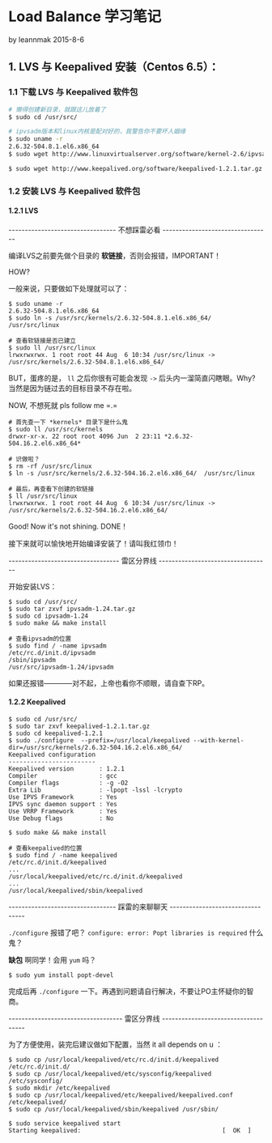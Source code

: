 # Load Balance 学习笔记

by leannmak 2015-8-6

## 1. LVS 与 Keepalived 安装（Centos 6.5）：
### 1.1 下载 LVS 与 Keepalived 软件包
```bash
# 懒得创建新目录，就跟这儿放着了
$ sudo cd /usr/src/

# ipvsadm版本和linux内核是配对好的，我警告你不要坏人姻缘
$ sudo uname -r
2.6.32-504.8.1.el6.x86_64
$ sudo wget http://www.linuxvirtualserver.org/software/kernel-2.6/ipvsadm-1.24.tar.gz

$ sudo wget http://www.keepalived.org/software/keepalived-1.2.1.tar.gz
```
### 1.2 安装 LVS 与 Keepalived 软件包

#### 1.2.1 LVS

--------------------------------- 不想踩雷必看 ---------------------------------

编译LVS之前要先做个目录的 **软链接**，否则会报错，IMPORTANT！

HOW?

一般来说，只要做如下处理就可以了：
```
$ sudo uname -r
2.6.32-504.8.1.el6.x86_64
$ sudo ln -s /usr/src/kernels/2.6.32-504.8.1.el6.x86_64/  /usr/src/linux

# 查看软链接是否已建立
$ sudo ll /usr/src/linux
lrwxrwxrwx. 1 root root 44 Aug  6 10:34 /usr/src/linux -> /usr/src/kernels/2.6.32-504.8.1.el6.x86_64/
```
BUT，蛋疼的是， `ll` 之后你很有可能会发现 `->` 后头内一溜简直闪瞎眼。Why? 当然是因为链过去的目标目录不存在啦。

NOW, 不想死就 pls follow me =.=
```
# 首先查一下 *kernels* 目录下是什么鬼
$ sudo ll /usr/src/kernels
drwxr-xr-x. 22 root root 4096 Jun  2 23:11 *2.6.32-504.16.2.el6.x86_64*

# 识做啦？
$ rm -rf /usr/src/linux
$ ln -s /usr/src/kernels/2.6.32-504.16.2.el6.x86_64/  /usr/src/linux

# 最后，再查看下创建的软链接
$ ll /usr/src/linux
lrwxrwxrwx. 1 root root 44 Aug  6 10:34 /usr/src/linux -> /usr/src/kernels/2.6.32-504.16.2.el6.x86_64/
```
Good! Now it's not shining. DONE！

接下来就可以愉快地开始编译安装了！请叫我红领巾！

---------------------------------- 雷区分界线 ----------------------------------

开始安装LVS：
```
$ sudo cd /usr/src/
$ sudo tar zxvf ipvsadm-1.24.tar.gz
$ sudo cd ipvsadm-1.24
$ sudo make && make install

# 查看ipvsadm的位置
$ sudo find / -name ipvsadm
/etc/rc.d/init.d/ipvsadm
/sbin/ipvsadm
/usr/src/ipvsadm-1.24/ipvsadm
```
如果还报错————对不起，上帝也看你不顺眼，请自查下RP。

#### 1.2.2 Keepalived

```
$ sudo cd /usr/src/
$ sudo tar zxvf keepalived-1.2.1.tar.gz
$ sudo cd keepalived-1.2.1
$ sudo ./configure  --prefix=/usr/local/keepalived --with-kernel-dir=/usr/src/kernels/2.6.32-504.16.2.el6.x86_64/
Keepalived configuration
------------------------
Keepalived version       : 1.2.1
Compiler                 : gcc
Compiler flags           : -g -O2
Extra Lib                : -lpopt -lssl -lcrypto 
Use IPVS Framework       : Yes
IPVS sync daemon support : Yes
Use VRRP Framework       : Yes
Use Debug flags          : No

$ sudo make && make install

# 查看keepalived的位置
$ sudo find / -name keepalived
/etc/rc.d/init.d/keepalived
...
/usr/local/keepalived/etc/rc.d/init.d/keepalived
...
/usr/local/keepalived/sbin/keepalived
```
--------------------------------- 踩雷的来聊聊天 ---------------------------------

`./configure` 报错了吧？ `configure: error: Popt libraries is required` 什么鬼？

**缺包** 啊同学！会用 `yum` 吗？
```
$ sudo yum install popt-devel
```
完成后再 `./configure` 一下。再遇到问题请自行解决，不要让PO主怀疑你的智商。

----------------------------------- 雷区分界线 ------------------------------------

为了方便使用，装完后建议做如下配置，当然 it all depends on u ：
```
$ sudo cp /usr/local/keepalived/etc/rc.d/init.d/keepalived /etc/rc.d/init.d/
$ sudo cp /usr/local/keepalived/etc/sysconfig/keepalived /etc/sysconfig/
$ sudo mkdir /etc/keepalived
$ sudo cp /usr/local/keepalived/etc/keepalived/keepalived.conf /etc/keepalived/
$ sudo cp /usr/local/keepalived/sbin/keepalived /usr/sbin/

$ sudo service keepalived start
Starting keepalived:                                       [  OK  ]
```
